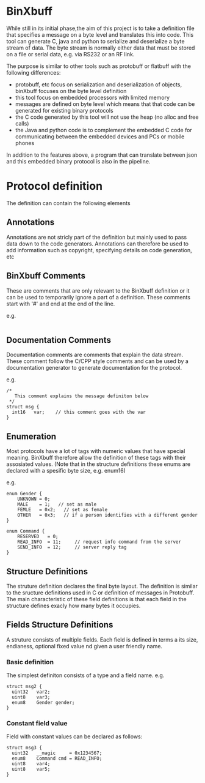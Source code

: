 # BinXbuff
While still in its initial phase,the aim of this project is to take a definition file that specifies a message on 
a byte level and translates this into code. 
This tool can generate C, java and python to serialize and deserialize a byte stream of data. The byte stream is 
normally either data that must be stored on a file or serial data, e.g. via RS232 or an RF link.  

The purpose is similar to other tools such as protobuff or flatbuff with the following differences:
- protobuff, etc focus on serialization and deserialization of objects, binXbuff focuses on the byte level definition
- this tool focus on embedded processors with limited memory
- messages are defined on byte level which means that that code can be generated for existing binary protocols 
- the C code generated by this tool will not use the heap (no alloc and free calls)
- the Java and python code is to complement the embedded C code for communicating between the embedded devices and PCs or mobile phones

In addition to the features above, a program that can translate between json and this embedded binary protocol is also in the pipeline.

# Protocol definition

The definition can contain the following elements

## Annotations
Annotations are not stricly part of the definition but mainly used to pass data down to the code generators. Annotations can therefore be used to add information such as copyright, specifying details on code generation, etc 

## BinXbuff Comments  
These are comments that are only relevant to the BinXbuff definition or it can be used to temporarily ignore a part of a definition. These comments start with '#' and end at the end of the line.

e.g.
```# this is a comment
```
## Documentation Comments 
Documentation comments  are comments that explain the data stream. These comment follow the C/CPP style comments and can be used by a documentation generator to generate documentation for the protocol.

e.g.
```
/* 
   This comment explains the message definiton below 
 */
struct msg {
  int16   var;    // this comment goes with the var 
} 
```

## Enumeration
Most protocols have a lot of tags with numeric values that have special meaning. BinXbuff therefore allow the definition of these tags with their assosiated values. (Note that in the structure definitions these enums are declared with a spesific byte size, e.g. enum16)

e.g.
```
enum Gender {
    UNKNOWN = 0;    
    MALE    = 1;   // set as male
    FEMLE   = 0x2;   // set as female
    OTHER   = 0x3;   // if a person identifies with a different gender 
}

enum Command {
    RESERVED   = 0;    
    READ_INFO  = 11;     // request info command from the server
    SEND_INFO  = 12;     // server reply tag
}

``` 
## Structure Definitions
The struture definition declares the final byte layout. The definition is similar to the sructure definitions used in C or definition of messages in Protobuff. The main characteristic of these field definitions is that each field in the structure defines exacly how many bytes it occupies. 

## Fields Structure Definitions
A struture consists of multiple fields. Each field is defined in terms a its size, endianess, optional fixed value nd given a user friendly name.
### Basic definition
The simplest definiton consists of a type and a field name.
e.g.
```
struct msg2 {
  uint32   var2;     
  uint8    var3;     
  enum8    Gender gender;
} 
```

### Constant field value
Field with constant values can be declared as follows:
```
struct msg3 {
  uint32   __magic     = 0x1234567;     
  enum8    Command cmd = READ_INFO;
  uint8    var4;     
  uint8    var5;     
} 
```

